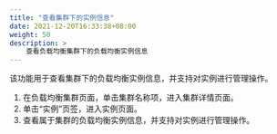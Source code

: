 ```yaml
---
title: "查看集群下的实例信息"
date: 2021-12-20T16:33:38+08:00
weight: 50
description: >
    查看负载均衡集群下的负载均衡实例信息
---
```



该功能用于查看集群下的负载均衡实例信息，并支持对实例进行管理操作。

1. 在负载均衡集群页面，单击集群名称项，进入集群详情页面。
2. 单击“实例”页签，进入实例页面。
3. 查看属于集群的负载均衡实例信息，并支持对实例进行管理操作。